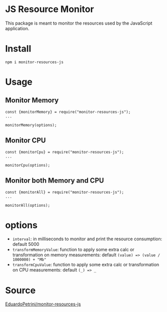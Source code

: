 # JS Resource Monitor
This package is meant to monitor the resources used by the JavaScript application.

# Install
`npm i monitor-resources-js`

# Usage

## Monitor Memory
```
const {monitorMemory} = require("monitor-resources-js");
...

monitorMemory(options);
```

## Monitor CPU
```
const {monitorCpu} = require("monitor-resources-js");
...

monitorCpu(options);
```

## Monitor both Memory and CPU
```
const {monitorAll} = require("monitor-resources-js");
...

monitorAll(options);
```

# options
 - `interval`: in milliseconds to monitor and print the resource consumption: default 5000
 - `transformMemoryValue`: function to apply some extra calc or transformation on memory measurements: default `(value) => (value / 1000000) + "Mb"`
 - `transformCpuValue`: function to apply some extra calc or transformation on CPU measurements: default `(_) => _`

# Source
[EduardoPetrini/monitor-resources-js](https://github.com/EduardoPetrini/monitor-resources-js)
